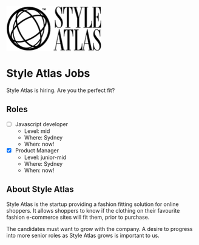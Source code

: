 <img src="assets/SA-logo-web_100-black-v2.png" width="250">

# Style Atlas Jobs

Style Atlas is hiring. Are you the perfect fit?

## Roles

* [ ] Javascript developer
  * Level: mid
  * Where: Sydney
  * When: now!
* [x] Product Manager
  * Level: junior-mid
  * Where: Sydney
  * When: now!

## About Style Atlas

Style Atlas is the startup providing a fashion fitting solution for online shoppers. It allows shoppers to know if the clothing on their favourite fashion e-commerce sites will fit them, prior to purchase.

The candidates must want to grow with the company. A desire to progress into more senior roles as Style Atlas grows is important to us.
